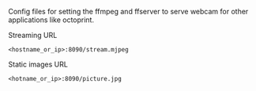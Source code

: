 Config files for setting the ffmpeg and ffserver to serve webcam for other applications like octoprint.

Streaming URL
```
<hostname_or_ip>:8090/stream.mjpeg
```

Static images URL
```
<hotname_or_ip>:8090/picture.jpg
```

